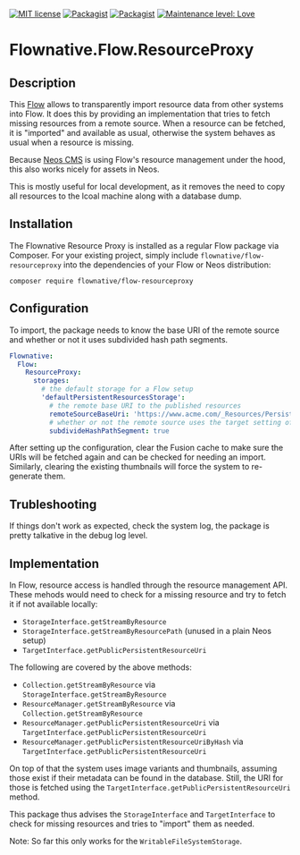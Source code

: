 [![MIT license](http://img.shields.io/badge/license-MIT-brightgreen.svg)](http://opensource.org/licenses/MIT)
[![Packagist](https://img.shields.io/packagist/v/flownative/flow-resourceproxy.svg)](https://packagist.org/packages/flownative/flow-resourceproxy)
[![Packagist](https://img.shields.io/packagist/dm/flownative/flow-resourceproxy)](https://packagist.org/packages/flownative/flow-resourceproxy)
[![Maintenance level: Love](https://img.shields.io/badge/maintenance-%E2%99%A1%E2%99%A1-ff69b4.svg)](https://www.flownative.com/en/products/open-source.html)

# Flownative.Flow.ResourceProxy

## Description

This [Flow](https://flow.neos.io) allows to transparently import resource data
from other systems  into Flow. It does this by providing an implementation that
tries to fetch  missing resources from a remote source. When a resource can be
fetched, it is "imported" and available as usual, otherwise the system behaves
as usual when a resource is missing.

Because [Neos CMS](https://www.neos.io) is using Flow's resource management under
the hood, this also works nicely for assets in Neos.

This is mostly useful for local development, as it removes the need to copy all
resources to the lcoal machine along with a database dump.

## Installation

The Flownative Resource Proxy is installed as a regular Flow package via Composer.
For your existing project, simply include `flownative/flow-resourceproxy` into
the dependencies of your Flow or Neos distribution:

    composer require flownative/flow-resourceproxy

## Configuration

To import, the package needs to know the base URI of the remote source and
whether or not it uses subdivided hash path segments.

```yaml
Flownative:
  Flow:
    ResourceProxy:
      storages:
        # the default storage for a Flow setup
        'defaultPersistentResourcesStorage':
          # the remote base URI to the published resources
          remoteSourceBaseUri: 'https://www.acme.com/_Resources/Persistent'
          # whether or not the remote source uses the target setting of the same name
          subdivideHashPathSegment: true
```

After setting up the configuration, clear the Fusion cache to make sure the URIs
will be fetched again and can be checked for needing an import. Similarly,
clearing the existing thumbnails will force the system to re-generate them.

## Trubleshooting

If things don't work as expected, check the system log, the package is pretty
talkative in the debug log level.

## Implementation

In Flow, resource access is handled through the resource management API. These
mehods would need to check for a missing resource and try to fetch it if not
available locally:

- `StorageInterface.getStreamByResource`
- `StorageInterface.getStreamByResourcePath` (unused in a plain Neos setup)
- `TargetInterface.getPublicPersistentResourceUri`

The following are covered by the above methods:

- `Collection.getStreamByResource` via `StorageInterface.getStreamByResource`
- `ResourceManager.getStreamByResource` via `Collection.getStreamByResource`
- `ResourceManager.getPublicPersistentResourceUri` via `TargetInterface.getPublicPersistentResourceUri`
- `ResourceManager.getPublicPersistentResourceUriByHash` via `TargetInterface.getPublicPersistentResourceUri`

On top of that the system uses image variants and thumbnails, assuming those
exist if their metadata can be found in the database. Still, the URI for those
is fetched using the `TargetInterface.getPublicPersistentResourceUri` method.

This package thus advises the `StorageInterface` and `TargetInterface` to
check for missing resources and tries to "import" them as needed.

Note: So far this  only works for the `WritableFileSystemStorage`.
